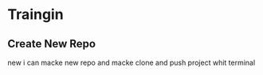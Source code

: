 # Traingin
## Create New Repo
new i can macke new repo and macke clone and push project whit terminal
